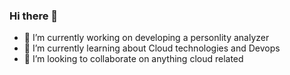 ### Hi there 👋

- 🔭 I’m currently working on developing a personlity analyzer
- 🌱 I’m currently learning about Cloud technologies and Devops
- 👯 I’m looking to collaborate on anything cloud related

<!--
**IAMebonyhope/iamebonyhope** is a ✨ _special_ ✨ repository because its `README.md` (this file) appears on your GitHub profile.

Here are some ideas to get you started:

- 🔭 I’m currently working on developing a personlity analyzer
- 🌱 I’m currently learning about Cloud technologies and Devops
- 👯 I’m looking to collaborate on anything cloud related
- 🤔 I’m looking for help with ...
- 💬 Ask me about ...
- 📫 How to reach me: ...
- 😄 Pronouns: ...
- ⚡ Fun fact: ...
-->
